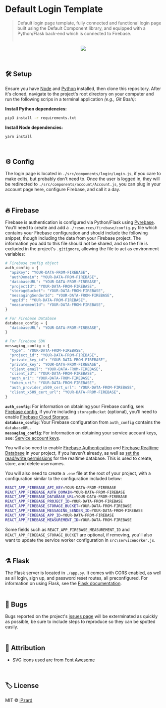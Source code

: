 # Default Login Template

> Default login page template, fully connected and functional login page built using the Default Component library, and equipped with a Python/Flask back-end which is connected to Firebase.
> <br><br>

<p align="center">
  <img src="https://user-images.githubusercontent.com/8584126/98965038-69106380-24be-11eb-9d09-c26cc1e29d7f.gif" />
</p>
<br>

## 🛠️ Setup
Ensure you have [Node](https://nodejs.org/en/download/) and [Python](https://www.python.org/downloads/) installed, then clone this repository. After it's cloned, navigate to the project's root directory on your computer and
run the following scrips in a terminal application *(e.g., Git Bash)*:

**Install Python dependencies:**
```bash
pip3 install -r requirements.txt
```

**Install Node dependencies:**
```bash
yarn install
```
<br>

## ⚙️ Config
The login page is located in `./src/components/login/Login.js`, if you care to make edits, but probably don't need to. Once the user is logged in, they will be redirected to `./src/components/account/Account.js`, you can plug in your account page here, configure Firebase, and call it a day.
<br><br>

## 🔥 Firebase
Firebase is authentication is configured via Python/Flask using [Pyrebase](https://github.com/thisbejim/Pyrebase). You'll need to create and add a `./resources/firebase/config.py` file which contains your Firebase configuration and should include the following snippet, though including the data from your Firebase project. The information you add to this file should not be shared, and so the file is excluded in the project's `.gitignore`, allowing the file to act as environment variables:

```python
# Firebase config object
auth_config = {
  "apiKey": "YOUR-DATA-FROM-FIREBASE",
  "authDomain": "YOUR-DATA-FROM-FIREBASE",
  "databaseURL": "YOUR-DATA-FROM-FIREBASE",
  "projectId": "YOUR-DATA-FROM-FIREBASE",
  "storageBucket": "YOUR-DATA-FROM-FIREBASE",
  "messagingSenderId": "YOUR-DATA-FROM-FIREBASE",
  "appId": "YOUR-DATA-FROM-FIREBASE",
  "measurementId": "YOUR-DATA-FROM-FIREBASE",
}

# For Firebase Database
database_config = {
  "databaseURL": "YOUR-DATA-FROM-FIREBASE",
}

# For Firebase SDK
messaging_config = {
  "type": "YOUR-DATA-FROM-FIREBASE",
  "project_id": "YOUR-DATA-FROM-FIREBASE",
  "private_key_id": "YOUR-DATA-FROM-FIREBASE",
  "private_key": "YOUR-DATA-FROM-FIREBASE",
  "client_email": "YOUR-DATA-FROM-FIREBASE",
  "client_id": "YOUR-DATA-FROM-FIREBASE",
  "auth_uri": "YOUR-DATA-FROM-FIREBASE",
  "token_uri": "YOUR-DATA-FROM-FIREBASE",
  "auth_provider_x509_cert_url": "YOUR-DATA-FROM-FIREBASE",
  "client_x509_cert_url": "YOUR-DATA-FROM-FIREBASE",
}
```
<b>`auth_config`</b>: For information on obtaining your Firebase config, see: [Firebase config](https://support.google.com/firebase/answer/7015592), if you're including `storageBucket` (optional), you'll need to enable [Firebase Cloud Storage](https://firebase.google.com/docs/storage).<br>
<b>`database_config`</b>: Your Firebase configuration from `auth_config` contains the `databaseURL`.<br>
<b>`messaging_config`</b>: For information on obtaining your service account keys, see: [Service account keys](https://cloud.google.com/iam/docs/creating-managing-service-account-keys).<br>

You will also need to enable [Firebase Authentication](https://firebase.google.com/docs/auth) and [Firebase Realtime Database](https://firebase.google.com/docs/database) in your project, if you haven't already, as well as [set the read/write permissions](https://firebase.google.com/docs/database/security/get-started#access_your_rules) for the realtime database. This is used to create, store, and delete usernames. 
<br>

You will also need to create a `.env` file at the root of your project, with a configuration similar to the configuration included below:

```bash
REACT_APP_FIREBASE_API_KEY=YOUR-DATA-FROM-FIREBASE
REACT_APP_FIREBASE_AUTH_DOMAIN=YOUR-DATA-FROM-FIREBASE
REACT_APP_FIREBASE_DATABASE_URL=YOUR-DATA-FROM-FIREBASE
REACT_APP_FIREBASE_PROJECT_ID=YOUR-DATA-FROM-FIREBASE
REACT_APP_FIREBASE_STORAGE_BUCKET=YOUR-DATA-FROM-FIREBASE
REACT_APP_FIREBASE_MESSAGING_SENDER_ID=YOUR-DATA-FROM-FIREBASE
REACT_APP_FIREBASE_APP_ID=YOUR-DATA-FROM-FIREBASE
REACT_APP_FIREBASE_MEASUREMENT_ID=YOUR-DATA-FROM-FIREBASE
```
Some fields such as `REACT_APP_FIREBASE_MEASUREMENT_ID` and `REACT_APP_FIREBASE_STORAGE_BUCKET` are optional, if removing, you'll also want to update the service worker configuration in `src\serviceWorker.js`.
<br><br>

## ⚗️ Flask
The Flask server is located in `./app.py`. It comes with CORS enabled, as well as all login, sign up, and password reset routes, all preconfigured. For information on using Flask, see the [Flask documentation](https://flask.palletsprojects.com/).
<br><br>

## 🦟 Bugs
Bugs reported on the project's [issues page](https://github.com/default-services/login-template/issues) will be exterminated as quickly as possible, be sure to include steps to reproduce so they can be spotted easily.
<br><br>

## 🙏 Attribution
- SVG icons used are from [Font Awesome](https://fontawesome.com)
<br>

## 🏷️ License
MIT © [iPzard](https://github.com/default-services/login-template/blob/main/LICENSE)
